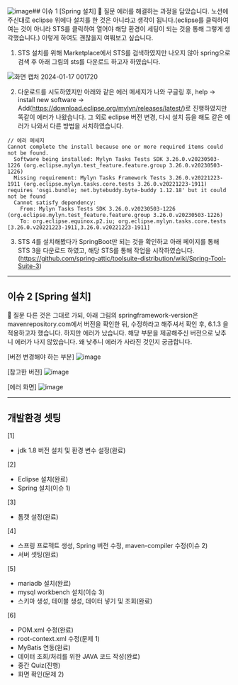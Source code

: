 ![image](https://github.com/Yerim1ee/Comento_BackEnd/assets/138195206/4f85290e-bd9c-41e7-b1e1-afecb344f830)## 이슈 1 [Spring 설치]
📌 질문
에러를 해결하는 과정을 담았습니다. 노션에 주신대로 eclipse 위에다 설치를 한 것은 아니라고 생각이 됩니다.(eclipse를 클릭하여 여는 것이 아니라 STS를 클릭하여 열어야 해당 환경이 세팅이 되는 것을 통해 그렇게 생각했습니다.) 이렇게 하여도 괜찮을지 여쭤보고 싶습니다.

1. STS 설치를 위해 Marketplace에서 STS를 검색하였지만 나오지 않아 spring으로 검색 후 아래 그림의 sts를 다운로드 하고자 하였습니다.

  ![화면 캡처 2024-01-17 001720](https://github.com/Yerim1ee/Comento_BackEnd/assets/138195206/cc5d06f6-225f-48d4-8763-5a5fc56fa406)


2. 다운로드를 시도하였지만 아래와 같은 에러 메세지가 나와 구글링 후, help -> install new software -> Add(https://download.eclipse.org/mylyn/releases/latest/)로 진행하였지만 똑같이 에러가 나왔습니다. 그 외로 eclipse 버전 변경, 다시 설치 등을 해도 같은 에러가 나와서 다른 방법을 서치하였습니다.
```
// 에러 메세지
Cannot complete the install because one or more required items could not be found.
  Software being installed: Mylyn Tasks Tests SDK 3.26.0.v20230503-1226 (org.eclipse.mylyn.test_feature.feature.group 3.26.0.v20230503-1226)
  Missing requirement: Mylyn Tasks Framework Tests 3.26.0.v20221223-1911 (org.eclipse.mylyn.tasks.core.tests 3.26.0.v20221223-1911) requires 'osgi.bundle; net.bytebuddy.byte-buddy 1.12.18' but it could not be found
  Cannot satisfy dependency:
    From: Mylyn Tasks Tests SDK 3.26.0.v20230503-1226 (org.eclipse.mylyn.test_feature.feature.group 3.26.0.v20230503-1226)
    To: org.eclipse.equinox.p2.iu; org.eclipse.mylyn.tasks.core.tests [3.26.0.v20221223-1911,3.26.0.v20221223-1911]
```

3. STS 4를 설치해봤다가 SpringBoot만 되는 것을 확인하고 아래 페이지를 통해 STS 3을 다운로드 하였고, 해당 STS를 통해 작업을 시작하였습니다.
  (https://github.com/spring-attic/toolsuite-distribution/wiki/Spring-Tool-Suite-3)


-----
## 이슈 2 [Spring 설치]
📌 질문
다른 것은 그대로 가되, 아래 그림의 springframework-version은 mavenrepository.com에서 버전을 확인한 뒤, 수정하라고 해주셔서 확인 후, 6.1.3 을 적용하고자 했습니다. 하지만 에러가 났습니다. 해당 부분을 제공해주신 버전으로 낮추니 에러가 나지 않았습니다. 왜 낮추니 에러가 사라진 것인지 궁금합니다.

[버전 변경해야 하는 부분]
![image](https://github.com/Yerim1ee/Comento_BackEnd/assets/138195206/fee398de-e3ed-44f6-9372-23d698859e6e)

[참고한 버전]
![image](https://github.com/Yerim1ee/Comento_BackEnd/assets/138195206/cec72e3e-bd8a-48cc-8cdb-bb2eb2873668)


[에러 화면]
![image](https://github.com/Yerim1ee/Comento_BackEnd/assets/138195206/d93d288c-e787-4d32-b743-481fe6e2e605)

-----

## 개발환경 셋팅
[1]
- jdk 1.8 버전 설치 및 환경 변수 설정(완료)

[2]
- Eclipse 설치(완료)
- Spring 설치(이슈 1)

[3]
- 톰캣 설정(완료)

[4]
- 스프링 프로젝트 생성, Spring 버전 수정, maven-compiler 수정(이슈 2)
- 서버 셋팅(완료)

[5]
- mariadb 설치(완료)
- mysql workbench 설치(이슈 3)
- 스키마 생성, 테이블 생성, 데이터 넣기 및 조회(완료)

[6]
- POM.xml 수정(완료)
- root-context.xml 수정(문제 1)
- MyBatis 연동(완료)
- 데이터 조회/처리를 위한 JAVA 코드 작성(완료)
- 중간 Quiz(진행)
- 화면 확인(문제 2)

